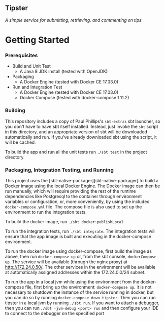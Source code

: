 Tipster
-------

*A simple service for submitting, retrieving, and commenting on tips*

Getting Started
===============

### Prerequisites ###

* Build and Unit Test
  * A Java 8 JDK install (tested with OpenJDK)
* Packaging
  * A Docker Engine (tested with Docker CE 17.03.0)
* Run and Integration Test
  * A Docker Engine (tested with Docker CE 17.03.0)
  * Docker Compose (tested with docker-compose 1.11.2)

### Building ###

This repository includes a copy of Paul Phillips's `sbt-extras` sbt launcher, so
you don't have to have sbt itself installed. Instead, just invoke the `sbt`
script in this directory, and an appropriate version of sbt will be downloaded
automatically and run. If you've already downloaded sbt using the script, it
will be cached.

To build the app and run all the unit tests run `./sbt test` in the project
directory.

### Packaging, Integration Testing, and Running ###

This project uses the [sbt-native-packager][sbt-native-packager] to build a
Docker image using the local Docker Engine. The Docker image can then be run
manually, which will require providing the rest of the runtime dependencies like
Postgresql to the container through environment variables or configuration, or,
more conveniently, by using the included `docker-compose.yml` file. The compose
file is also used to set up the environment to run the integration tests.

To build the docker image, run `./sbt docker:publishLocal`

To run the integration tests, run `./sbt integrate`. The integration tests will 
ensure that the app image is built and executing in the docker-compose environment.

To run the docker image using docker-compose, first build the image as above,
then run `docker-compose up` or, from the sbt console, `dockerCompose up`. The
service will be available (through the nginx proxy) at http://172.24.0.50/. The
other services in the environment will be available at automatically assigned
addresses within the 172.24.0.0/24 subnet.

To run the app in a local jvm while using the environment from the
docker-compose file, first bring up the environment: `docker-compose up`. It is
not necessary to shutdown the instance of the service running in docker, but you
can do so by running `docker-compose down tipster`. Then you can run tipster in
a local jvm by running `./sbt run`. If you want to attach a debugger, then you
can run `./sbt -jvm-debug <port> run` and then configure your IDE to connect to the
debugger on the specified port
